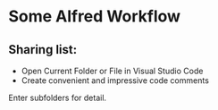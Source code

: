 # Some Alfred Workflow

## Sharing list:
* Open Current Folder or File in Visual Studio Code
* Create convenient and impressive code comments 

Enter subfolders for detail.

